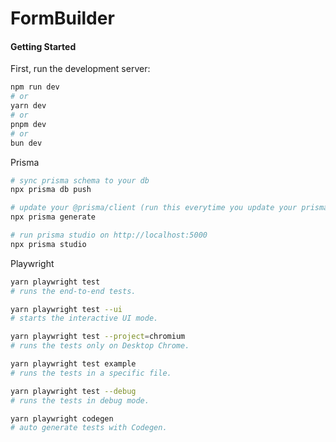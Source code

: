 # FormBuilder

#### Getting Started

First, run the development server:

```bash
npm run dev
# or
yarn dev
# or
pnpm dev
# or
bun dev
```

Prisma

```bash
# sync prisma schema to your db
npx prisma db push

# update your @prisma/client (run this everytime you update your prisma schema)
npx prisma generate

# run prisma studio on http://localhost:5000
npx prisma studio
```

Playwright

```bash
yarn playwright test
# runs the end-to-end tests.

yarn playwright test --ui
# starts the interactive UI mode.

yarn playwright test --project=chromium
# runs the tests only on Desktop Chrome.

yarn playwright test example
# runs the tests in a specific file.

yarn playwright test --debug
# runs the tests in debug mode.

yarn playwright codegen
# auto generate tests with Codegen.
```
